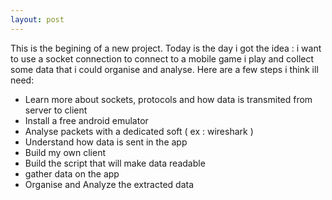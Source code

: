 ```yaml
---
layout: post
---
```


This is the begining of a new project. Today is the day i got the idea : i want to use a socket connection to connect to a mobile game i play and collect
some data that i could organise and analyse.
Here are a few steps i think ill need:

  - Learn more about sockets, protocols and how data is transmited from server to client
  - Install a free android emulator
  - Analyse packets with a dedicated soft ( ex : wireshark )
  - Understand how data is sent in the app
  - Build my own client
  - Build the script that will make data readable
  - gather data on the app
  - Organise and Analyze the extracted data
  
